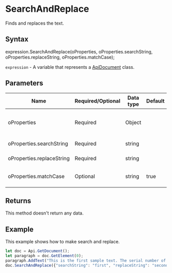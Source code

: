 # SearchAndReplace

Finds and replaces the text.

## Syntax

expression.SearchAndReplace(oProperties, oProperties.searchString, oProperties.replaceString, oProperties.matchCase);

`expression` - A variable that represents a [ApiDocument](../ApiDocument.md) class.

## Parameters

| **Name** | **Required/Optional** | **Data type** | **Default** | **Description** |
| ------------- | ------------- | ------------- | ------------- | ------------- |
| oProperties | Required | Object |  | The properties to find and replace. |
| oProperties.searchString | Required | string |  | Search string. |
| oProperties.replaceString | Required | string |  | Replacement string. |
| oProperties.matchCase | Optional | string | true | Case sensitive or not. |

## Returns

This method doesn't return any data.

## Example

This example shows how to make search and replace.

```javascript
let doc = Api.GetDocument();
let paragraph = doc.GetElement(0);
paragraph.AddText("This is the first sample text. The serial number of this sample text was replaced here.");
doc.SearchAndReplace({"searchString": "first", "replaceString": "second"});
```
